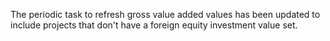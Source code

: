 The periodic task to refresh gross value added values has been updated to include projects that don't have a foreign equity investment value set.